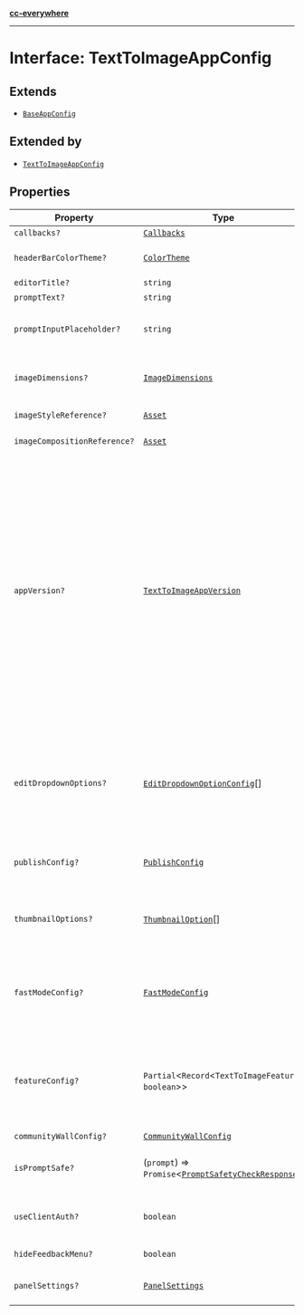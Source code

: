 [**cc-everywhere**](../../../../../../index.md)

***

# Interface: TextToImageAppConfig

## Extends

- [`BaseAppConfig`](../../../design-config-types/interfaces/base-app-config.md)

## Extended by

- [`TextToImageAppConfig`](../../../3p/module/app-config-types/interfaces/text-to-image-app-config.md)

## Properties

| Property | Type | Description | Inherited from |
| ------ | ------ | ------ | ------ |
| <a id="callbacks"></a> `callbacks?` | [`Callbacks`](../../../callbacks-types/interfaces/callbacks.md) | - | [`BaseAppConfig`](../../../design-config-types/interfaces/base-app-config.md).[`callbacks`](../../../design-config-types/interfaces/base-app-config.md#callbacks) |
| <a id="headerbarcolortheme"></a> `headerBarColorTheme?` | [`ColorTheme`](../../../app-config-types/enumerations/color-theme.md) | Theming options for the TextToImage Editor header bar. **Default** `ColorTheme.LIGHT` | - |
| <a id="editortitle"></a> `editorTitle?` | `string` | Property to configure the title | - |
| <a id="prompttext"></a> `promptText?` | `string` | - | - |
| <a id="promptinputplaceholder"></a> `promptInputPlaceholder?` | `string` | Placeholder text for the prompt input field. This text will be displayed in the input field when it is empty, guiding users on what to enter. | - |
| <a id="imagedimensions"></a> `imageDimensions?` | [`ImageDimensions`](../../../asset-types/type-aliases/image-dimensions.md) | The dimensions of the image that the user can generate. If provided, the user will be restricted to generating images of the specified dimensions. | - |
| <a id="imagestylereference"></a> `imageStyleReference?` | [`Asset`](../../../asset-types/type-aliases/asset.md) | Asset to be passed as style reference for generating images | - |
| <a id="imagecompositionreference"></a> `imageCompositionReference?` | [`Asset`](../../../asset-types/type-aliases/asset.md) | Asset to be passed as composition reference for generating images | - |
| <a id="appversion"></a> `appVersion?` | [`TextToImageAppVersion`](../../app-config-types/enumerations/text-to-image-app-version.md) | Specifies the version of the Generate Image experience to be enabled. This setting allows the selection between the older and the newer interface version. When set to the latest version (V2), users will get access to the updated interface and features. By default, the older experience (V1) is displayed. Enabling the latest version introduces the following key features: - **Enhanced User Interface:** Redesigned with a new Carousel and Grid view. - **Community Wall:** An endless collection of generated images with prompts that users can select from to kickstart their image generation journey. - **Fast Mode:** Images can be generated faster with lesser details, great for simple topics, backgrounds, most illustrations, and close portraits. - **Improved Prompt Bar:** Includes prompt suggestions for a better user experience. - **Rich Previews:** Provides a more interactive and engaging preview experience. - And more! **Default** `V1` | - |
| <a id="editdropdownoptions"></a> `editDropdownOptions?` | [`EditDropdownOptionConfig`](../../app-config-types/interfaces/edit-dropdown-option-config.md)[] | Options to be passed for Edit dropdown. NOTE: This property is supported only in the new Generate Image experience. **Default** `[ { option: EditFurtherIntent.APPLY_ADJUSTMENT }, { option: EditFurtherIntent.APPLY_EFFECTS }, { option: EditFurtherIntent.REMOVE_BACKGROUND }, { option: EditFurtherIntent.REMOVE_OBJECT }, { option: EditFurtherIntent.INSERT_OBJECT } ]` | - |
| <a id="publishconfig"></a> `publishConfig?` | [`PublishConfig`](../../app-config-types/interfaces/publish-config.md) | Config to be set for Publish action. NOTE: This property is supported only in the new Generate Image experience. **Default** `{ * id: "saveToHostApp", * label: "Save" * }` | - |
| <a id="thumbnailoptions"></a> `thumbnailOptions?` | [`ThumbnailOption`](../../app-config-types/enumerations/thumbnail-option.md)[] | Options passed to be displayed on the thumbnail. NOTE: This property is supported only in the new Generate Image experience. **Default** `[ ThumbnailOption.EDIT_DROPDOWN, ThumbnailOption.RICH_PREVIEW ]` | - |
| <a id="fastmodeconfig"></a> `fastModeConfig?` | [`FastModeConfig`](../../app-config-types/interfaces/fast-mode-config.md) | Configuration for enabling or disabling fast mode in the Text to Image module. NOTE: This property is supported only in the new Generate Image experience and when FAST_MODE is set to true in featureConfig. **Default** `{ * defaultFastModeState: 'off' * }` | - |
| <a id="featureconfig"></a> `featureConfig?` | `Partial`<`Record`<`TextToImageFeature`, `boolean`\>\> | Configuration for enabling or disabling specific features in the Text to Image module. NOTE: This property is supported only in the new Generate Image experience. **Default** `{ * [TextToImageFeatureType.COMMUNITY_WALL]: false, * [TextToImageFeatureType.FAST_MODE]: false * }` | - |
| <a id="communitywallconfig"></a> `communityWallConfig?` | [`CommunityWallConfig`](../../app-config-types/interfaces/community-wall-config.md) | - | - |
| <a id="ispromptsafe"></a> `isPromptSafe?` | (`prompt`) => `Promise`<[`PromptSafetyCheckResponse`](../../app-config-types/interfaces/prompt-safety-check-response.md)\> | Callback to check if a prompt is safe for image generation. This allows partners to implement their own prompt moderation logic. | - |
| <a id="useclientauth"></a> `useClientAuth?` | `boolean` | Flag to explicitly opt-in to use client authentication. When true, client access token will be fetched from the partner and used in the module. **Default** `false` | - |
| <a id="hidefeedbackmenu"></a> `hideFeedbackMenu?` | `boolean` | Flag to hide feedback menu in the header bar. **Default** `false` | - |
| <a id="panelsettings"></a> `panelSettings?` | [`PanelSettings`](../../../panel-settings-types/interfaces/panel-settings.md) | Configuration for panel settings. Allows users to customize various options that affect the image generation process. | - |
